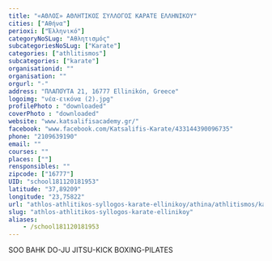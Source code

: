 ```yaml
---
title: "«ΑΘΛΟΣ» ΑΘΛΗΤΙΚΟΣ ΣΥΛΛΟΓΟΣ ΚΑΡΑΤΕ ΕΛΛΗΝΙΚΟΥ"
cities: ["Αθήνα"]
perioxi: ["Έλληνικό"]
categoryNoSLug: "Αθλητισμός"
subcategoriesNoSLug: ["Karate"]
categories: ["athlitismos"]
subcategories: ["karate"]
organisationid: ""
organisation: ""
orgurl: "-"
address: "ΠΛΑΠΟΎΤΑ 21, 16777 Ellinikón, Greece"
logoimg: "νέα-εικόνα (2).jpg"
profilePhoto : "downloaded"
coverPhoto : "downloaded"
website: "www.katsalifisacademy.gr/"
facebook: "www.facebook.com/Katsalifis-Karate/433144390096735"
phone: "2109639190"
email: ""
courses: ""
places: [""]
rensponsibles: ""
zipcode: ["16777"]
UID: "school181120181953"
latitude: "37,89209"
longitude: "23,75822"
url: "athlos-athlitikos-syllogos-karate-ellinikoy/athina/athlitismos/karate"
slug: "athlos-athlitikos-syllogos-karate-ellinikoy"
aliases:
    - /school181120181953
---
```



SOO BAHK DO-JU JITSU-KICK BOXING-PILATES

